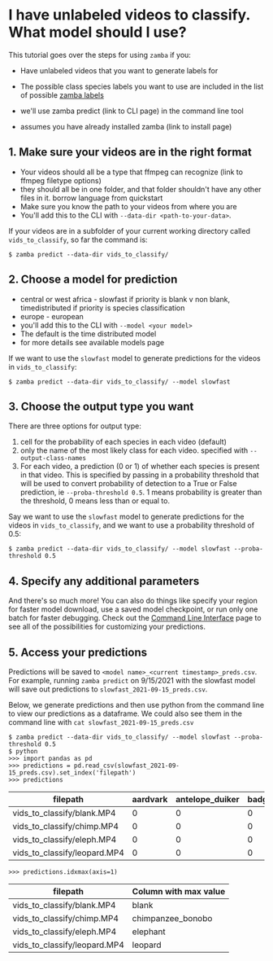 # I have unlabeled videos to classify. What model should I use?
<!-- TODO><!-->

This tutorial goes over the steps for using `zamba` if you:
- Have unlabeled videos that you want to generate labels for
- The possible class species labels you want to use are included in the list of possible [zamba labels](../models.md#species-classes)

- we'll use zamba predict (link to CLI page) in the command line tool
- assumes you have already installed zamba (link to install page)

## 1. Make sure your videos are in the right format

- Your videos should all be a type that ffmpeg can recognize (link to ffmpeg filetype options)
- they should all be in one folder, and that folder shouldn't have any other files in it. borrow language from quickstart
- Make sure you know the path to your videos from where you are
- You'll add this to the CLI with `--data-dir <path-to-your-data>`.

If your videos are in a subfolder of your current working directory called `vids_to_classify`, so far the command is:
```console
$ zamba predict --data-dir vids_to_classify/
```

## 2. Choose a model for prediction

- central or west africa - slowfast if priority is blank v non blank, timedistributed if priority is species classification
- europe - european
- you'll add this to the CLI with `--model <your model>`
- The default is the time distributed model
- for more details see available models page

If we want to use the `slowfast` model to generate predictions for the videos in `vids_to_classify`:
```console
$ zamba predict --data-dir vids_to_classify/ --model slowfast
```

## 3. Choose the output type you want

There are three options for output type:
1. cell for the probability of each species in each video (default)
2. only the name of the most likely class for each video. specified with `--output-class-names`
3. For each video, a prediction (0 or 1) of whether each species is present in that video. This is specified by passing in a probability threshold that will be used to convert probability of detection to a True or False prediction, ie `--proba-threshold 0.5`. 1 means probability is greater than the threshold, 0 means less than or equal to.

Say we want to use the `slowfast` model to generate predictions for the videos in `vids_to_classify`, and we want to use a probability threshold of 0.5:
```console
$ zamba predict --data-dir vids_to_classify/ --model slowfast --proba-threshold 0.5
```

## 4. Specify any additional parameters

And there's so much more! You can also do things like specify your region for faster model download, use a saved model checkpoint, or run only one batch for faster debugging. Check out the [Command Line Interface](../cli.md) page to see all of the possibilities for customizing your predictions.

## 5. Access your predictions

Predictions will be saved to `<model name>_<current timestamp>_preds.csv`. For example, running `zamba predict` on 9/15/2021 with the slowfast model will save out predictions to `slowfast_2021-09-15_preds.csv`.

Below, we generate predictions and then use python from the command line to view our predictions as a dataframe. We could also see them in the command line with `cat slowfast_2021-09-15_preds.csv`

```console
$ zamba predict --data-dir vids_to_classify/ --model slowfast --proba-threshold 0.5
$ python
>>> import pandas as pd
>>> predictions = pd.read_csv(slowfast_2021-09-15_preds.csv).set_index('filepath')
>>> predictions
```

| filepath                     | aardvark | antelope_duiker | badger | bat | bird | blank | cattle | cheetah | chimpanzee_bonobo | civet_genet | elephant | equid | forest_buffalo | fox | giraffe | gorilla | hare_rabbit | hippopotamus | hog | human | hyena | large_flightless_bird | leopard | lion | mongoose | monkey_prosimian | pangolin | porcupine | reptile | rodent | small_cat | wild_dog_jackal |
| ---------------------------- | -------- | --------------- | ------ | --- | ---- | ----- | ------ | ------- | ----------------- | ----------- | -------- | ----- | -------------- | --- | ------- | ------- | ----------- | ------------ | --- | ----- | ----- | --------------------- | ------- | ---- | -------- | ---------------- | -------- | --------- | ------- | ------ | --------- | --------------- |
| vids_to_classify/blank.MP4   | 0        | 0               | 0      | 0   | 0    | 1     | 0      | 0       | 0                 | 0           | 0        | 0     | 0              | 0   | 0       | 0       | 0           | 0            | 0   | 0     | 0     | 0                     | 0       | 0    | 0        | 0                | 0        | 0         | 0       | 0      | 0         | 0               |
| vids_to_classify/chimp.MP4   | 0        | 0               | 0      | 0   | 0    | 0     | 0      | 0       | 1                 | 0           | 0        | 0     | 0              | 0   | 0       | 0       | 0           | 0            | 0   | 0     | 0     | 0                     | 0       | 0    | 0        | 0                | 0        | 0         | 0       | 0      | 0         | 0               |
| vids_to_classify/eleph.MP4   | 0        | 0               | 0      | 0   | 0    | 0     | 0      | 0       | 0                 | 0           | 1        | 0     | 0              | 0   | 0       | 0       | 0           | 0            | 0   | 0     | 0     | 0                     | 0       | 0    | 0        | 0                | 0        | 0         | 0       | 0      | 0         | 0               |
| vids_to_classify/leopard.MP4 | 0        | 0               | 0      | 0   | 0    | 0     | 0      | 0       | 0                 | 0           | 0        | 0     | 0              | 0   | 0       | 0       | 0           | 0            | 0   | 0     | 0     | 0                     | 1       | 0    | 0        | 0                | 0        | 0         | 0       | 0      | 0         | 0               |

```console
>>> predictions.idxmax(axis=1)
```

| filepath                     | Column with max value |
| ---------------------------- | --------------------- |
| vids_to_classify/blank.MP4   | blank                 |
| vids_to_classify/chimp.MP4   | chimpanzee_bonobo     |
| vids_to_classify/eleph.MP4   | elephant              |
| vids_to_classify/leopard.MP4 | leopard               |